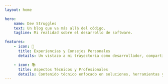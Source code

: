 ```yaml
---
layout: home

hero:
    name: Dev Struggles
    text: Un blog que va más allá del código.
    tagline: Mi realidad sobre el desarrollo de software.

features:
    - icon: 🧠
      title: Experiencias y Consejos Personales
      details: Un vistazo a mi trayectoria como desarrollador, compartiendo historias reales, aprendizajes personales y consejos para afrontar los desafíos del día a día en el mundo de la programación.

    - icon: 📚
      title: Aspectos Técnicos y Profesionales
      details: Contenido técnico enfocado en soluciones, herramientas y conceptos clave del desarrollo de software, junto con reflexiones sobre el crecimiento profesional en la industria.
---
```

